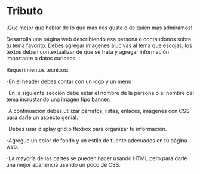 # Tributo
¡Que mejor que hablar de lo que mas nos gusta o de quien mas admiramos!

Desarrolla una página web describiendo esa persona o contándonos sobre tu tema favorito. Debes agregar  imagenes alucivas al tema que escojas, los  textos deben contextualizar de que se trata y agregar información importante o datos curiosos.

Requerimientos tecnicos:

 -En el header debes contar con un logo y un menu

 -En la siguiente seccion debe estar el nombre de la persona o el nombre del tema incrustando una imagen tipo banner.

 -A continuación debes  utilizar párrafos, listas, enlaces, imágenes con CSS para darle un aspecto genial.

 -Debes usar display grid o  flexbox para organizar tu información.

 -Agregue un color de fondo y un estilo de fuente adecuados en tú página web.

 -La mayoría de las partes se pueden hacer usando HTML pero para darle una mejor apariencia usando un poco de CSS.

